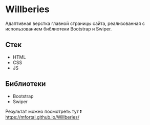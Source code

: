 # Willberies
Адаптивная верстка главной страницы сайта, реализованная с использованием библиотеки Bootstrap и Swiper.

## Стек
* HTML
* CSS
* JS
## Библиотеки
* Bootstrap
* Swiper

Результат можно посмотреть тут :arrow_double_down:  
https://mfortal.github.io/Willberies/
